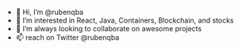 - 👋 Hi, I’m @rubenqba
- 👀 I’m interested in React, Java, Containers, Blockchain, and stocks
- 💞️ I’m always looking to collaborate on awesome projects
- 📫 reach on Twitter @rubenqba

<!---
rubenqba/rubenqba is a ✨ special ✨ repository because its `README.md` (this file) appears on your GitHub profile.
You can click the Preview link to take a look at your changes.
--->

